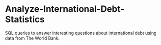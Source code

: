 # Analyze-International-Debt-Statistics
 SQL queries to answer interesting questions about international debt using data from The World Bank.
